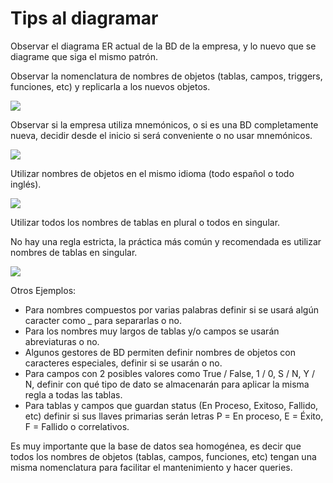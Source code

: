 # Tips al diagramar

Observar el diagrama ER actual de la BD de la empresa, y lo nuevo que se diagrame que siga el mismo patrón.

Observar la nomenclatura de nombres de objetos (tablas, campos, triggers, funciones, etc) y replicarla a los nuevos objetos. 

![](img/img8.png)

Observar si la empresa utiliza mnemónicos, o si es una BD completamente nueva, decidir desde el inicio si será conveniente o no usar mnemónicos.

![](img/img9.png)

Utilizar nombres de objetos en el mismo idioma (todo español o todo inglés).

![](img/img10.png)

Utilizar todos los nombres de tablas en plural o todos en singular. 

No hay una regla estricta, la práctica más común y recomendada es utilizar nombres de tablas en singular.

![](img/img11.png)

Otros Ejemplos:

- Para nombres compuestos por varias palabras definir si se usará algún caracter como _ para separarlas o no.
- Para los nombres muy largos de tablas y/o campos se usarán abreviaturas o no.
- Algunos gestores de BD permiten definir nombres de objetos con caracteres especiales, definir si se usarán o no.
- Para campos con 2 posibles valores como True / False, 1 / 0, S / N, Y / N, definir con qué tipo de dato se almacenarán para aplicar la misma regla a todas las tablas.
- Para tablas y campos que guardan status (En Proceso, Exitoso, Fallido, etc) definir si sus llaves primarias serán letras P = En proceso, E = Éxito, F = Fallido o correlativos.

Es muy importante que la base de datos sea homogénea, es decir que todos los nombres de objetos (tablas, campos, funciones, etc) tengan una misma nomenclatura para facilitar el mantenimiento y hacer queries.